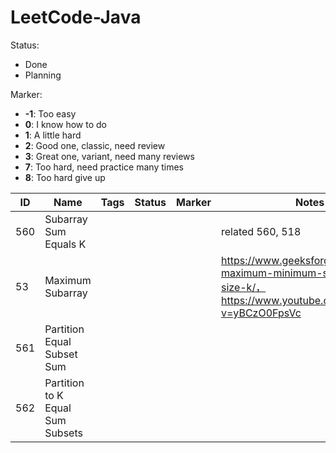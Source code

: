 # LeetCode-Java     

Status:

- Done
- Planning

Marker:

- **-1**: Too easy
- **0**: I know how to do
- **1**: A little hard
- **2**: Good one, classic, need review
- **3**: Great one, variant, need many reviews
- **7**: Too hard, need practice many times
- **8**: Too hard give up

| ID   | Name                             | Tags | Status | Marker | Notes                                                        |
| ---- | -------------------------------- | ---- | ------ | ------ | ------------------------------------------------------------ |
| 560  | Subarray Sum Equals K            |      |        |        | related 560, 518                                             |
| 53   | Maximum Subarray                 |      |        |        | https://www.geeksforgeeks.org/find-maximum-minimum-sum-subarray-size-k/， https://www.youtube.com/watch?v=yBCzO0FpsVc |
| 561  | Partition Equal Subset Sum       |      |        |        |                                                              |
| 562  | Partition to K Equal Sum Subsets |      |        |        |                                                              |

